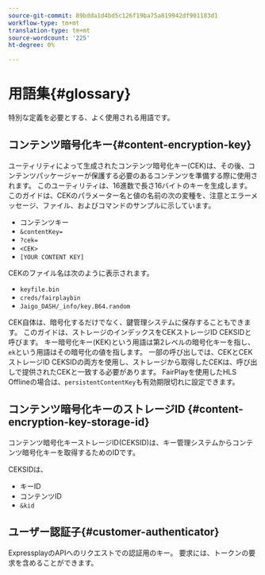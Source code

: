```yaml
---
source-git-commit: 89bdda1d4bd5c126f19ba75a819942df901183d1
workflow-type: tm+mt
translation-type: tm+mt
source-wordcount: '225'
ht-degree: 0%

---
```



# 用語集{#glossary}

特別な定義を必要とする、よく使用される用語です。

## コンテンツ暗号化キー{#content-encryption-key}

ユーティリティによって生成されたコンテンツ暗号化キー(CEK)は、その後、コンテンツパッケージャーが保護する必要のあるコンテンツを準備する際に使用されます。
このユーティリティは、16進数で長さ16バイトのキーを生成します。
このガイドは、CEKのパラメーター名と値の名前の次の変種を、注意とエラーメッセージ、ファイル、およびコマンドのサンプルに示しています。

* コンテンツキー
* `&contentKey=`
* `?cek=`
* `<CEK>`
* `[YOUR CONTENT KEY]`

CEKのファイル名は次のように表示されます。

* `keyfile.bin`
* `creds/fairplaybin`
* `Jaigo_DASH/_info/key.B64.random`

CEK自体は、暗号化するだけでなく、鍵管理システムに保存することもできます。 このガイドは、ストレージのインデックスをCEKストレージID CEKSIDと呼びます。 キー暗号化キー(KEK)という用語は第2レベルの暗号化キーを指し、`ek`という用語はその暗号化の値を指します。
一部の呼び出しでは、CEKとCEKストレージID CEKSIDの両方を使用し、ストレージから取得したCEKは、呼び出しで提供されたCEKと一致する必要があります。
FairPlayを使用したHLS Offlineの場合は、`persistentContentKey`も有効期限切れに設定できます。

## コンテンツ暗号化キーのストレージID {#content-encryption-key-storage-id}

コンテンツ暗号化キーストレージID(CEKSID)は、キー管理システムからコンテンツ暗号化キーを取得するためのIDです。

CEKSIDは、
* キーID
* コンテンツID
* `&kid`

## ユーザー認証子{#customer-authenticator}

ExpressplayのAPIへのリクエストでの認証用のキー。 要求には、トークンの要求を含めることができます。